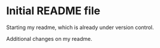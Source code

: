 # Initial README file

Starting my readme, which is already under version control.

Additional changes on my readme.
